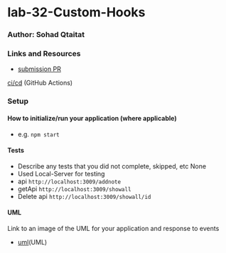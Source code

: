 # lab-32-Custom-Hooks


### Author: Sohad Qtaitat 

### Links and Resources

- [submission PR]()

[ci/cd]() (GitHub Actions)

### Setup


#### How to initialize/run your application (where applicable)

- e.g. `npm start`

#### Tests
- Describe any tests that you did not complete, skipped, etc None
- Used Local-Server for testing 
- api `http://localhost:3009/addnote`
- getApi  `http://localhost:3009/showall`
- Delete api  `http://localhost:3009/showall/id`


#### UML

Link to an image of the UML for your application and response to events
- [uml]()(UML)
